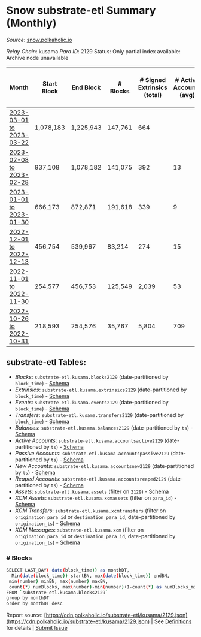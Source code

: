 # Snow substrate-etl Summary (Monthly)

_Source_: [snow.polkaholic.io](https://snow.polkaholic.io)

*Relay Chain*: kusama
*Para ID*: 2129
Status: Only partial index available: Archive node unavailable


| Month | Start Block | End Block | # Blocks | # Signed Extrinsics (total) | # Active Accounts (avg) | # Addresses with Balances (max) | Issues |
| ----- | ----------- | --------- | -------- | --------------------------- | ----------------------- | ------------------------------- | ------ |
| [2023-03-01 to 2023-03-22](/kusama/2129-snow/2023-03-31.md) | 1,078,183 | 1,225,943 | 147,761 | 664 |  | 5,824 | -   |   
| [2023-02-08 to 2023-02-28](/kusama/2129-snow/2023-02-28.md) | 937,108 | 1,078,182 | 141,075 | 392 | 13 | 5,781 | -   |   
| [2023-01-01 to 2023-01-30](/kusama/2129-snow/2023-01-31.md) | 666,173 | 872,871 | 191,618 | 339 | 9 | 5,580 | -  **BROKEN** (7.30%) |   
| [2022-12-01 to 2022-12-13](/kusama/2129-snow/2022-12-31.md) | 456,754 | 539,967 | 83,214 | 274 | 15 | 5,831 | -  **BROKEN**  |   
| [2022-11-01 to 2022-11-30](/kusama/2129-snow/2022-11-30.md) | 254,577 | 456,753 | 125,549 | 2,039 | 53 | 5,831 | - 76,628 (37.90%) |   
| [2022-10-26 to 2022-10-31](/kusama/2129-snow/2022-10-31.md) | 218,593 | 254,576 | 35,767 | 5,804 | 709 | 5,831 | - 217 (0.60%) |   

## substrate-etl Tables:

* _Blocks_: `substrate-etl.kusama.blocks2129` (date-partitioned by `block_time`) - [Schema](/schema/balances.json)
* _Extrinsics_: `substrate-etl.kusama.extrinsics2129` (date-partitioned by `block_time`) - [Schema](/schema/extrinsics.json)
* _Events_: `substrate-etl.kusama.events2129` (date-partitioned by `block_time`) - [Schema](/schema/events.json)
* _Transfers_: `substrate-etl.kusama.transfers2129` (date-partitioned by `block_time`) - [Schema](/schema/transfers.json)
* _Balances_: `substrate-etl.kusama.balances2129` (date-partitioned by `ts`) - [Schema](/schema/balances.json)
* _Active Accounts_: `substrate-etl.kusama.accountsactive2129` (date-partitioned by `ts`) - [Schema](/schema/accountsactive.json)
* _Passive Accounts_: `substrate-etl.kusama.accountspassive2129` (date-partitioned by `ts`) - [Schema](/schema/accountspassive.json)
* _New Accounts_: `substrate-etl.kusama.accountsnew2129` (date-partitioned by `ts`) - [Schema](/schema/accountsnew.json)
* _Reaped Accounts_: `substrate-etl.kusama.accountsreaped2129` (date-partitioned by `ts`) - [Schema](/schema/accountsreaped.json)
* _Assets_: `substrate-etl.kusama.assets` (filter on `2129`) - [Schema](/schema/assets.json)
* _XCM Assets_: `substrate-etl.kusama.xcmassets` (filter on `para_id`) - [Schema](/schema/xcmassets.json)
* _XCM Transfers_: `substrate-etl.kusama.xcmtransfers` (filter on `origination_para_id` or `destination_para_id`, date-partitioned by `origination_ts`) - [Schema](/schema/xcmtransfers.json)
* _XCM Messages_: `substrate-etl.kusama.xcm` (filter on `origination_para_id` or `destination_para_id`, date-partitioned by `origination_ts`) - [Schema](/schema/xcm.json)

### # Blocks
```bash
SELECT LAST_DAY( date(block_time)) as monthDT,
  Min(date(block_time)) startBN, max(date(block_time)) endBN, 
 min(number) minBN, max(number) maxBN, 
 count(*) numBlocks, max(number)-min(number)+1-count(*) as numBlocks_missing 
FROM `substrate-etl.kusama.blocks2129` 
group by monthDT 
order by monthDT desc
```


Report source: [https://cdn.polkaholic.io/substrate-etl/kusama/2129.json](https://cdn.polkaholic.io/substrate-etl/kusama/2129.json) | See [Definitions](/DEFINITIONS.md) for details | [Submit Issue](https://github.com/colorfulnotion/substrate-etl/issues)
